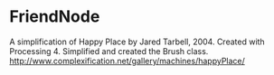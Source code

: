 # FriendNode
 A simplification of Happy Place by Jared Tarbell, 2004. Created with Processing 4.
 Simplified and created the Brush class.
http://www.complexification.net/gallery/machines/happyPlace/
